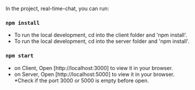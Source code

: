 In the project, real-time-chat, you can run:

### `npm install`

- To run the local development, cd into the client folder and 'npm install'.
- To run the local development, cd into the server folder and 'npm install'.

### `npm start`

- on Client, Open [http://localhost:3000] to view it in your browser.
- on Server, Open [http://localhost:5000] to view it in your browser.
*Check if the port 3000 or 5000 is empty before open.
